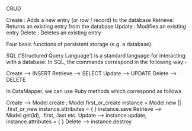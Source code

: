 CRUD

Create  : Adds a new entry (or row / record) to the database
Retrieve: Returns an existing entry from the database
Update  : Modifies an existing entry
Delete  : Deletes an existing entry

Four basic functions of persistent storage (e.g. a database).

SQL ('Structured Query Language') is a standard language for interacting with a
database. In SQL, the commands correspond in the following way:-

Create    --> INSERT
Retrieve  --> SELECT
Update    --> UPDATE
Delete    --> DELETE

In DataMapper, we can use Ruby methods which correspond as follows

Create    --> Model.create ; Model.first_or_create
              instance = Model.new || .first_or_new
              instance.attributes = { }
              instance.save
Retrieve  --> Model.get(id), .first, .last etc.
Update    --> instance.update, instance.attributes = { }
Delete    --> instance.destroy
